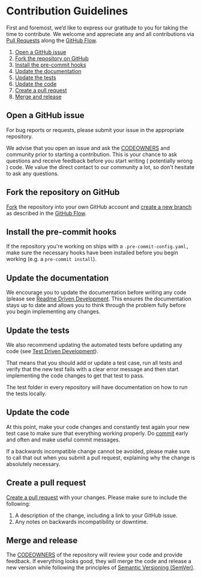 # Contribution Guidelines

First and foremost, we’d like to express our gratitude to you for taking the time to contribute. 
We welcome and appreciate any and all contributions via 
[Pull Requests](https://help.github.com/en/github/collaborating-with-issues-and-pull-requests/about-pull-requests)
along the [GitHub Flow](https://guides.github.com/introduction/flow/).  

1. [Open a GitHub issue](#open-a-github-issue)
1. [Fork the repository on GitHub](#fork-the-repository-on-github)
1. [Install the pre-commit hooks](#install-the-pre-commit-hooks)
1. [Update the documentation](#update-the-documentation)
1. [Update the tests](#update-the-tests)
1. [Update the code](#update-the-code)
1. [Create a pull request](#create-a-pull-request)
1. [Merge and release](#merge-and-release)

## Open a GitHub issue

For bug reports or requests, please submit your issue in the appropriate repository.

We advise that you open an issue and ask the
[CODEOWNERS](https://help.github.com/en/github/creating-cloning-and-archiving-repositories/about-code-owners) and
community prior to starting a contribution. This is your chance to ask questions and receive feedback before you start
writing ( potentially wrong ) code. We value the direct contact to our community a lot, so don't hesitate to ask any
questions. 

## Fork the repository on GitHub

[Fork](https://help.github.com/en/github/getting-started-with-github/fork-a-repo) the repository into your own GitHub
account and [create a new branch](https://guides.github.com/introduction/flow/) as described in the
[GitHub Flow](https://guides.github.com/introduction/flow/).

## Install the pre-commit hooks

If the repository you're working on ships with a `.pre-commit-config.yaml,` make sure the necessary hooks have been
installed before you begin working (e.g. a `pre-commit install`). 

## Update the documentation

We encourage you to update the documentation before writing any code (please see
[Readme Driven Development](https://tom.preston-werner.com/2010/08/23/readme-driven-development.html). This ensures the
documentation stays up to date and allows you to think through the problem fully before you begin implementing any
changes.

## Update the tests

We also recommend updating the automated tests before updating any code
(see [Test Driven Development](https://en.wikipedia.org/wiki/Test-driven_development)).

That means that you should add or update a test case, run all tests and verify that the new test fails with a clear
error message and then start implementing the code changes to get that test to pass.

The test folder in every repository will have documentation on how to run the tests locally.

## Update the code

At this point, make your code changes and constantly test again your new test case to make sure that everything working
properly. Do [commit](https://help.github.com/en/desktop/contributing-to-projects/committing-and-reviewing-changes-to-your-project)
early and often and make useful commit messages.

If a backwards incompatible change cannot be avoided, please make sure to call that out when you submit a pull request,
explaining why the change is absolutely necessary. 

## Create a pull request

[Create a pull request](https://help.github.com/articles/creating-a-pull-request/) with your changes.
Please make sure to include the following:

1. A description of the change, including a link to your GitHub issue.
1. Any notes on backwards incompatibility or downtime.

## Merge and release

The [CODEOWNERS](https://help.github.com/en/github/creating-cloning-and-archiving-repositories/about-code-owners)
of the repository will review your code and provide feedback. If everything looks good, they will merge the code and
release a new version while following the principles of [Semantic Versioning (SemVer)](https://semver.org/).
